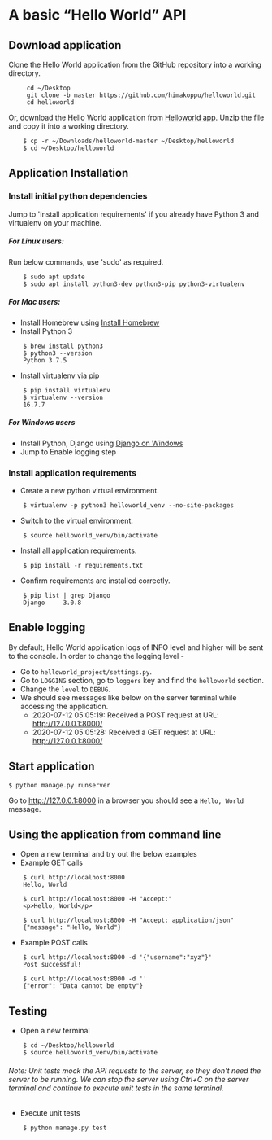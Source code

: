 # A basic “Hello World” API

## Download application
Clone the Hello World application from the GitHub repository into a working directory.
```
     cd ~/Desktop
     git clone -b master https://github.com/himakoppu/helloworld.git 
     cd helloworld
```

Or, download the Hello World application from [Helloworld app]. Unzip the file and copy it into a
 working directory.
```
    $ cp -r ~/Downloads/helloworld-master ~/Desktop/helloworld
    $ cd ~/Desktop/helloworld
```

## Application Installation 

### Install initial python dependencies
Jump to 'Install application requirements' if you already have Python 3 and virtualenv on your machine.

##### For Linux users: 
Run below commands, use 'sudo' as required. 
```
    $ sudo apt update
    $ sudo apt install python3-dev python3-pip python3-virtualenv
```
##### For Mac users:
- Install Homebrew using [Install Homebrew]
- Install Python 3
```
    $ brew install python3
    $ python3 --version
    Python 3.7.5
```   
- Install virtualenv via pip
```
    $ pip install virtualenv
    $ virtualenv --version
    16.7.7
```
##### For Windows users
- Install Python, Django using [Django on Windows]
- Jump to Enable logging step


### Install application requirements
- Create a new python virtual environment.
```
    $ virtualenv -p python3 helloworld_venv --no-site-packages
```
- Switch to the virtual environment.
```
    $ source helloworld_venv/bin/activate
```
- Install all application requirements.
```
    $ pip install -r requirements.txt
```    
- Confirm requirements are installed correctly.
```
    $ pip list | grep Django
    Django     3.0.8
``` 


## Enable logging
By default, Hello World application logs of INFO level and higher will be sent to the console. In 
order to change the logging level -
- Go to `helloworld_project/settings.py`.
- Go to `LOGGING` section, go to `loggers` key and find the `helloworld` section. 
- Change the `level` to `DEBUG`.
- We should see messages like below on the server terminal while accessing the application.
    - 2020-07-12 05:05:19: Received a POST request at URL: http://127.0.0.1:8000/
    - 2020-07-12 05:05:28: Received a GET request at URL: http://127.0.0.1:8000/

## Start application


    $ python manage.py runserver
    
Go to http://127.0.0.1:8000 in a browser you should see a `Hello, World` message.

## Using the application from command line
- Open a new terminal and try out the below examples
- Example GET calls
```
    $ curl http://localhost:8000
    Hello, World
    
    $ curl http://localhost:8000 -H "Accept:"
    <p>Hello, World</p>
    
    $ curl http://localhost:8000 -H "Accept: application/json"
    {"message": "Hello, World"}
```
- Example POST calls
```
    $ curl http://localhost:8000 -d '{"username":"xyz"}'
    Post successful!
    
    $ curl http://localhost:8000 -d ''
    {"error": "Data cannot be empty"}
```
## Testing
- Open a new terminal
```
    $ cd ~/Desktop/helloworld
    $ source helloworld_venv/bin/activate
```  

###### Note: Unit tests mock the API requests to the server, so they don't need the server to be running. We can stop the server using Ctrl+C on the server terminal and continue to execute unit tests in the same terminal.

- Execute unit tests
```
    $ python manage.py test 
```    
[Helloworld app]: https://github.com/himakoppu/helloworld/archive/master.zip
[Install Homebrew]: https://osxdaily.com/2018/03/07/how-install-homebrew-mac-os
[Django on Windows]: https://docs.djangoproject.com/en/3.0/howto/windows